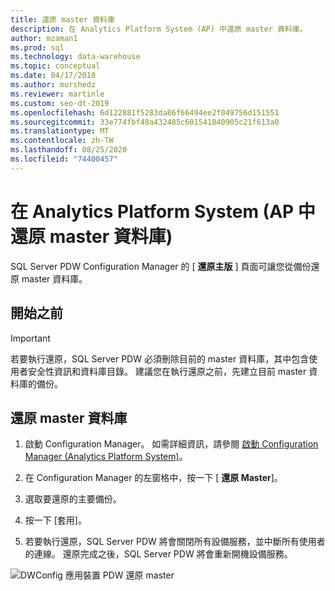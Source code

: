 ```yaml
---
title: 還原 master 資料庫
description: 在 Analytics Platform System (AP) 中還原 master 資料庫。
author: mzaman1
ms.prod: sql
ms.technology: data-warehouse
ms.topic: conceptual
ms.date: 04/17/2018
ms.author: murshedz
ms.reviewer: martinle
ms.custom: seo-dt-2019
ms.openlocfilehash: 6d122881f5283da86f66494ee2f049756d151551
ms.sourcegitcommit: 33e774fbf48a432485c601541840905c21f613a0
ms.translationtype: MT
ms.contentlocale: zh-TW
ms.lasthandoff: 08/25/2020
ms.locfileid: "74400457"
---
```

# <a name="restore-the-master-database-in-analytics-platform-system-aps"></a>在 Analytics Platform System (AP 中還原 master 資料庫) 
SQL Server PDW Configuration Manager 的 [ **還原主版** ] 頁面可讓您從備份還原 master 資料庫。  
  
## <a name="before-you-begin"></a>開始之前  
  
> [!IMPORTANT]  
> 若要執行還原，SQL Server PDW 必須刪除目前的 master 資料庫，其中包含使用者安全性資訊和資料庫目錄。 建議您在執行還原之前，先建立目前 master 資料庫的備份。  
  
## <a name="to-restore-the-master-database"></a>還原 master 資料庫  
  
1.  啟動 Configuration Manager。 如需詳細資訊，請參閱 [啟動 Configuration Manager &#40;Analytics Platform System&#41;](launch-the-configuration-manager.md)。  
  
2.  在 Configuration Manager 的左窗格中，按一下 [ **還原 Master**]。  
  
3.  選取要還原的主要備份。  
  
4.  按一下 [套用]。  
  
5.  若要執行還原，SQL Server PDW 將會關閉所有設備服務，並中斷所有使用者的連線。 還原完成之後，SQL Server PDW 將會重新開機設備服務。  
  
![DWConfig 應用裝置 PDW 還原 master](./media/restore-the-master-database/SQL_Server_PDW_DWConfig_ApplPDWRestore.png "SQL_Server_PDW_DWConfig_ApplPDWRestore")  
  

